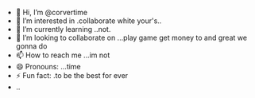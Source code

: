 - 👋 Hi, I’m @corvertime
- 👀 I’m interested in .collaborate white your's..
- 🌱 I’m currently learning ..not.
- 💞️ I’m looking to collaborate on ...play game get money to and great we gonna do
- 📫 How to reach me ...im not 
- 😄 Pronouns: ...time
- ⚡ Fun fact: .to be the best for ever
- ..

<!---
corvertime/corvertime is a ✨ special ✨ repository because its `README.md` (this file) appears on your GitHub profile.
You can click the Preview link to take a look at your changes.
--->
